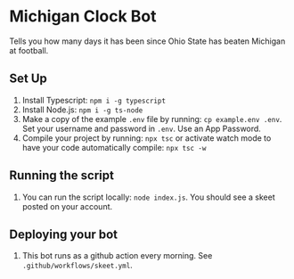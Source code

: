 # Michigan Clock Bot

Tells you how many days it has been since Ohio State has beaten Michigan at football.

## Set Up

1. Install Typescript: `npm i -g typescript`
2. Install Node.js: `npm i -g ts-node`
3. Make a copy of the example `.env` file by running: `cp example.env .env`. Set your username and password in `.env`. Use an App Password.
4. Compile your project by running: `npx tsc` or activate watch mode to have your code automatically compile: `npx tsc -w`

## Running the script
1. You can run the script locally: `node index.js`. You should see a skeet posted on your account.

## Deploying your bot
1. This bot runs as a github action every morning. See `.github/workflows/skeet.yml`.
